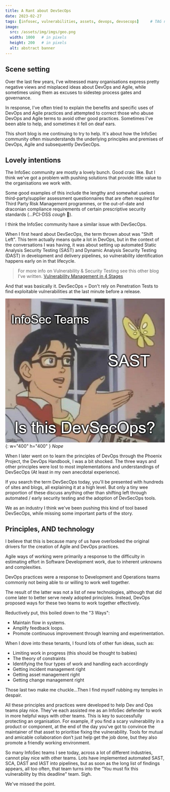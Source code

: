 ```yaml
---
title: A Rant about DevSecOps
date: 2023-02-27
tags: [infosec, vulnerabilities, assets, devops, devsecops]     # TAG names should always be lowercase
image:
  src: /assets/img/imgs/geo.png
  width: 1000   # in pixels
  height: 200   # in pixels
  alt: abstract banner
---
```


## Scene setting

Over the last few years, I’ve witnessed many organisations express pretty negative views and misplaced ideas about DevOps and Agile, while sometimes using them as excuses to sidestep process gates and governance.

In response, I've often tried to explain the benefits and specific uses of DevOps and Agile practices and attempted to correct those who abuse DevOps and Agile terms to avoid other good practices. Sometimes I've been able to help, and sometimes it fell on deaf ears.

This short blog is me continuing to try to help. It's about how the InfoSec community often misunderstands the underlying principles and premises of DevOps, Agile and subsequently DevSecOps.

## Lovely intentions

The InfoSec community are mostly a lovely bunch. Good craic like. But I think we've got a problem with pushing solutions that provide little value to the organisations we work with.

Some good examples of this include the lengthy and somewhat useless third-party/supplier assessment questionnaires that are often required for Third Party Risk Management programmes, or the out-of-date and draconian compliance requirements of certain prescriptive security standards (…PCI-DSS *cough* 👀).

I think the InfoSec community have a similar issue with DevSecOps.

When I first heard about DevSecOps, the term thrown about was "Shift Left". This term actually means quite a lot in DevOps, but in the context of the conversations I was having, it was about setting up automated Static Analysis Security Testing (SAST) and Dynamic Analysis Security Testing (DAST) in development and delivery pipelines, so vulnerability identification happens early on in that lifecycle.

>For more info on Vulnerability & Security Testing see this other blog I've written.
[Vulnerability Management in 4 Stages](https://ross-sec-audio.github.io/posts/Vulnerability-Management-in-4-Stages/ "Vulnerability Management in 4 Stages")

And that was basically it. DevSecOps = Don't rely on Penetration Tests to find exploitable vulnerabilities at the last minute before a release.

![DevSecOps](/assets/img/imgs/devsecops.jpg){: w="400" h="400" }
_Nope_

When I later went on to learn the principles of DevOps through the Phoenix Project, the DevOps Handbook, I was a bit shocked. The three ways and other principles were lost to most implementations and understandings of DevSecOps (At least in my own anecdotal experience).

If you search the term DevSecOps today, you'll be presented with hundreds of sites and blogs, all explaining it at a high level. But only a tiny wee proportion of these discuss anything other than shifting left through automated / early security testing and the adoption of DevSecOps tools.

We as an industry I think we've been pushing this kind of tool based DevSecOps, while missing some important parts of the story.

## Principles, AND technology

I believe that this is because many of us have overlooked the original drivers for the creation of Agile and DevOps practices.

Agile ways of working were primarily a response to the difficulty in estimating effort in Software Development work, due to inherent unknowns and complexities.

DevOps practices were a response to Development and Operations teams commonly not being able to or willing to work well together.

The result of the latter was not a list of new technologies, although that did come later to better serve newly adopted principles. Instead, DevOps proposed ways for these two teams to work together effectively.

Reductively put, this boiled down to the "3 Ways":

 - Maintain flow in systems.
 - Amplify feedback loops.
 - Promote continuous improvement through learning and experimentation.

When I dove into these tenants, I found lots of other fun ideas, such as:
 - Limiting work in progress (this should be thought to babies)
 - The theory of constraints
 - Identifying the four types of work and handling each accordingly
 - Getting incident management right
 - Getting asset management right
 - Getting change management right

Those last two make me chuckle...Then I find myself rubbing my temples in despair.

All these principles and practices were developed to help Dev and Ops teams play nice. They've each assisted me as an InfoSec defender to work in more helpful ways with other teams. This is key to successfully protecting an organisation. For example, if you find a scary vulnerability in a product or component, at the end of the day you’ve got to convince the maintainer of that asset to prioritise fixing the vulnerability. Tools for mutual and amicable collaboration don’t just help get the job done, but they also promote a friendly working environment.

So many InfoSec teams I see today, across a lot of different industries, cannot play nice with other teams. Lots have implemented automated SAST, SCA, DAST and IAST into pipelines, but as soon as the long list of findings appears, all too often, that team turns into the “You must fix this vulnerability by this deadline" team. Sigh.

We've missed the point.

